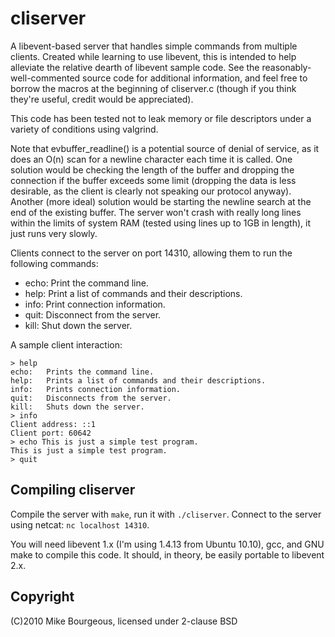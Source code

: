 cliserver
=========
A libevent-based server that handles simple commands from multiple clients.
Created while learning to use libevent, this is intended to help alleviate the
relative dearth of libevent sample code.  See the reasonably-well-commented
source code for additional information, and feel free to borrow the macros at
the beginning of cliserver.c (though if you think they're useful, credit would
be appreciated).

This code has been tested not to leak memory or file descriptors under a
variety of conditions using valgrind.

Note that evbuffer_readline() is a potential source of denial of service, as it
does an O(n) scan for a newline character each time it is called.  One solution
would be checking the length of the buffer and dropping the connection if the
buffer exceeds some limit (dropping the data is less desirable, as the client
is clearly not speaking our protocol anyway).  Another (more ideal) solution
would be starting the newline search at the end of the existing buffer.  The
server won't crash with really long lines within the limits of system RAM
(tested using lines up to 1GB in length), it just runs very slowly.

Clients connect to the server on port 14310, allowing them to run the following
commands:

 * echo:	Print the command line.
 * help:	Print a list of commands and their descriptions.
 * info:	Print connection information.
 * quit:	Disconnect from the server.
 * kill:	Shut down the server.

A sample client interaction:

    > help
    echo:	Prints the command line.
    help:	Prints a list of commands and their descriptions.
    info:	Prints connection information.
    quit:	Disconnects from the server.
    kill:	Shuts down the server.
    > info
    Client address: ::1
    Client port: 60642
    > echo This is just a simple test program.
    This is just a simple test program.
    > quit
    
Compiling cliserver
-------------------
Compile the server with `make`, run it with `./cliserver`.  Connect to the
server using netcat: `nc localhost 14310`.

You will need libevent 1.x (I'm using 1.4.13 from Ubuntu 10.10), gcc, and GNU
make to compile this code.  It should, in theory, be easily portable to
libevent 2.x.

Copyright
---------
(C)2010 Mike Bourgeous, licensed under 2-clause BSD

